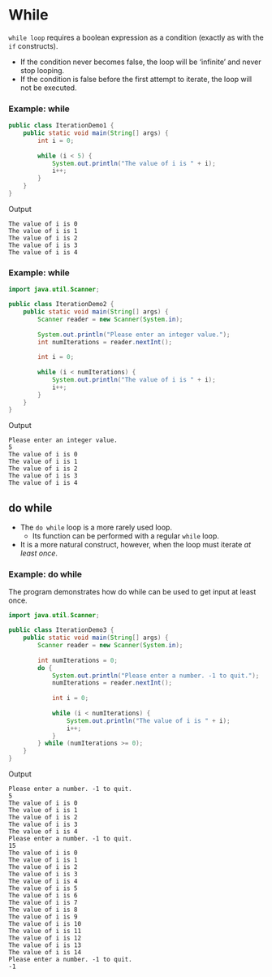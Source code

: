 # While
`while loop` requires a boolean expression as a condition (exactly as with the `if` constructs).
- If the condition never becomes false, the loop will be ‘infinite’ and never stop looping.
- If the condition is false before the first attempt to iterate, the loop will not be executed.

### Example: while
```java
public class IterationDemo1 {
	public static void main(String[] args) {
		int i = 0;
		
		while (i < 5) {
			System.out.println("The value of i is " + i);
			i++;
		}
	}
}
```
Output
```
The value of i is 0
The value of i is 1
The value of i is 2
The value of i is 3
The value of i is 4
```

### Example: while
```java
import java.util.Scanner;

public class IterationDemo2 {
	public static void main(String[] args) {
		Scanner reader = new Scanner(System.in);
		
		System.out.println("Please enter an integer value.");
		int numIterations = reader.nextInt();
		
		int i = 0;
		
		while (i < numIterations) {
			System.out.println("The value of i is " + i);
            i++;
		}
	}
}
```
Output
```
Please enter an integer value.
5
The value of i is 0
The value of i is 1
The value of i is 2
The value of i is 3
The value of i is 4
```

## do while
- The `do while` loop is a more rarely used loop.
  - Its function can be performed with a regular `while` loop.
- It is a more natural construct, however, when the loop must iterate *at least once*.

### Example: do while
The program demonstrates how do while can be used to get input at least once.
```java
import java.util.Scanner;

public class IterationDemo3 {
	public static void main(String[] args) {
		Scanner reader = new Scanner(System.in);
		
		int numIterations = 0;
		do {
			System.out.println("Please enter a number. -1 to quit.");
			numIterations = reader.nextInt();
			
			int i = 0;
			
			while (i < numIterations) {
				System.out.println("The value of i is " + i);
				i++;
			}
		} while (numIterations >= 0);
	}
}
```
Output
```
Please enter a number. -1 to quit.
5
The value of i is 0
The value of i is 1
The value of i is 2
The value of i is 3
The value of i is 4
Please enter a number. -1 to quit.
15
The value of i is 0
The value of i is 1
The value of i is 2
The value of i is 3
The value of i is 4
The value of i is 5
The value of i is 6
The value of i is 7
The value of i is 8
The value of i is 9
The value of i is 10
The value of i is 11
The value of i is 12
The value of i is 13
The value of i is 14
Please enter a number. -1 to quit.
-1
```

